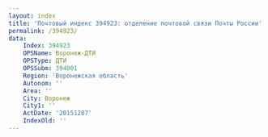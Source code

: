 ```yaml
---
layout: index
title: 'Почтовый индекс 394923: отделение почтовой связи Почты России'
permalink: /394923/
data:
    Index: 394923
    OPSName: Воронеж-ДТИ
    OPSType: ДТИ
    OPSSubm: 394001
    Region: 'Воронежская область'
    Autonom: ''
    Area: ''
    City: Воронеж
    City1: ''
    ActDate: '20151207'
    IndexOld: ''
---
```

